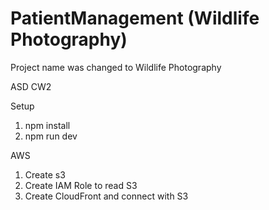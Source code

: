 # PatientManagement (Wildlife Photography)

Project name was changed to Wildlife Photography

ASD CW2

Setup

1. npm install
2. npm run dev

AWS

1. Create s3
2. Create IAM Role to read S3
3. Create CloudFront and connect with S3
